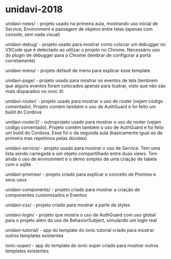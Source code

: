 # unidavi-2018

unidavi-news/ - projeto usado na primeira aula, mostrando uso inicial de Service, Environment e passagem de objetos entre telas (apenas com console, sem nada visual)

unidavi-debug/ - projeto usado para mostrar como colocar um debugger no VSCode que é detectado ao utilizar o projeto no Chrome. Necessário uso do plugin de debugger para o Chrome (lembrar de configurar a porta corretamente)

unidavi-menu/ - projeto default de menu para explicar esse template

unidavi-page/ - projeto usado para mostrar os eventos de tela (lembrem que alguns eventos foram colocados apenas para ilustrar, visto que não são mais disparados no ionic 4)

unidavi-router/ - projeto usado para mostrar o uso de router (vejam código comentado). Projeto contém também o uso de AuthGuard e foi feito um build do Cordova

unidavi-router2/ - outroprojeto usado para mostrar o uso de router (vejam código comentado). Projeto contém também o uso de AuthGuard e foi feito um build do Cordova. Esse foi o da segunda aula (basicamente igual ao da primeira mas repetimos pelas dúvidas)

unidavi-service/ - projeto usado para mostrar o uso de Service. Tem uma lista sendo carregada e um objeto compartilhado entre duas views. Tem ainda o uso de environment e o demo simples de uma criação de tabela com o sqlite

unidavi-promise/ - projeto criado para explicar o conceito de Promise e seus usos

unidavi-components/ - projeto criado para mostrar a criação de componentes customizados e Eventos

unidavi-css/ - projeto criado para mostrar a parte de styles

unidavi-login/ - projeto que mostra o uso de AuthGuard com uso global para o projeto além do uso de BehaviorSubject, simulando um login real

unidavi-tutorial/ - app do template do ionic tutorial criado para mostrar outros templates existentes

ionic-super/ - app do template do ionic super criado para mostrar outros templates existentes


